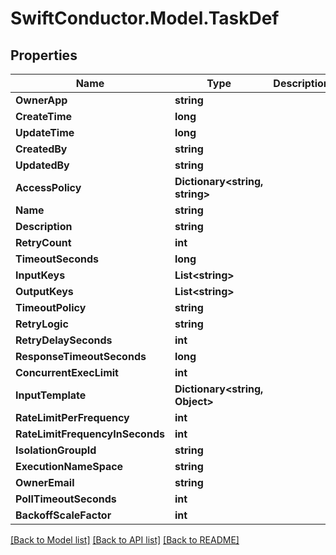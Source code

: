 # SwiftConductor.Model.TaskDef

## Properties

Name | Type | Description | Notes
------------ | ------------- | ------------- | -------------
**OwnerApp** | **string** |  | [optional] 
**CreateTime** | **long** |  | [optional] 
**UpdateTime** | **long** |  | [optional] 
**CreatedBy** | **string** |  | [optional] 
**UpdatedBy** | **string** |  | [optional] 
**AccessPolicy** | **Dictionary&lt;string, string&gt;** |  | [optional] 
**Name** | **string** |  | 
**Description** | **string** |  | [optional] 
**RetryCount** | **int** |  | [optional] 
**TimeoutSeconds** | **long** |  | 
**InputKeys** | **List&lt;string&gt;** |  | [optional] 
**OutputKeys** | **List&lt;string&gt;** |  | [optional] 
**TimeoutPolicy** | **string** |  | [optional] 
**RetryLogic** | **string** |  | [optional] 
**RetryDelaySeconds** | **int** |  | [optional] 
**ResponseTimeoutSeconds** | **long** |  | [optional] 
**ConcurrentExecLimit** | **int** |  | [optional] 
**InputTemplate** | **Dictionary&lt;string, Object&gt;** |  | [optional] 
**RateLimitPerFrequency** | **int** |  | [optional] 
**RateLimitFrequencyInSeconds** | **int** |  | [optional] 
**IsolationGroupId** | **string** |  | [optional] 
**ExecutionNameSpace** | **string** |  | [optional] 
**OwnerEmail** | **string** |  | [optional] 
**PollTimeoutSeconds** | **int** |  | [optional] 
**BackoffScaleFactor** | **int** |  | [optional] 

[[Back to Model list]](../README.md#documentation-for-models) [[Back to API list]](../README.md#documentation-for-api-endpoints) [[Back to README]](../README.md)

